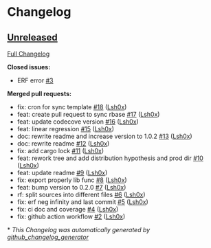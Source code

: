 # Changelog

## [Unreleased](https://github.com/Lsh0x/rs-stats/tree/HEAD)

[Full Changelog](https://github.com/Lsh0x/rs-stats/compare/3b6164864800773f1e475b62ec24a04d2cc76930...HEAD)

**Closed issues:**

- ERF error  [\#3](https://github.com/Lsh0x/rs-stats/issues/3)

**Merged pull requests:**

- fix: cron for sync template [\#18](https://github.com/Lsh0x/rs-stats/pull/18) ([Lsh0x](https://github.com/Lsh0x))
- feat: create pull request to sync rbase [\#17](https://github.com/Lsh0x/rs-stats/pull/17) ([Lsh0x](https://github.com/Lsh0x))
- feat: update codecove version [\#16](https://github.com/Lsh0x/rs-stats/pull/16) ([Lsh0x](https://github.com/Lsh0x))
- feat: linear regression [\#15](https://github.com/Lsh0x/rs-stats/pull/15) ([Lsh0x](https://github.com/Lsh0x))
- doc: rewrite readme and increase version to 1.0.2 [\#13](https://github.com/Lsh0x/rs-stats/pull/13) ([Lsh0x](https://github.com/Lsh0x))
- doc: rewrite readme [\#12](https://github.com/Lsh0x/rs-stats/pull/12) ([Lsh0x](https://github.com/Lsh0x))
- fix: add cargo lock [\#11](https://github.com/Lsh0x/rs-stats/pull/11) ([Lsh0x](https://github.com/Lsh0x))
- feat: rework tree and add distribution hypothesis and prod dir [\#10](https://github.com/Lsh0x/rs-stats/pull/10) ([Lsh0x](https://github.com/Lsh0x))
- feat: update readme [\#9](https://github.com/Lsh0x/rs-stats/pull/9) ([Lsh0x](https://github.com/Lsh0x))
- fix: export properly lib func [\#8](https://github.com/Lsh0x/rs-stats/pull/8) ([Lsh0x](https://github.com/Lsh0x))
- feat: bump version to 0.2.0 [\#7](https://github.com/Lsh0x/rs-stats/pull/7) ([Lsh0x](https://github.com/Lsh0x))
- rf: split sources into different files [\#6](https://github.com/Lsh0x/rs-stats/pull/6) ([Lsh0x](https://github.com/Lsh0x))
- fix: erf neg infinity and last commit  [\#5](https://github.com/Lsh0x/rs-stats/pull/5) ([Lsh0x](https://github.com/Lsh0x))
- fix: ci doc and coverage [\#4](https://github.com/Lsh0x/rs-stats/pull/4) ([Lsh0x](https://github.com/Lsh0x))
- fix: github action workflow [\#2](https://github.com/Lsh0x/rs-stats/pull/2) ([Lsh0x](https://github.com/Lsh0x))



\* *This Changelog was automatically generated by [github_changelog_generator](https://github.com/github-changelog-generator/github-changelog-generator)*
